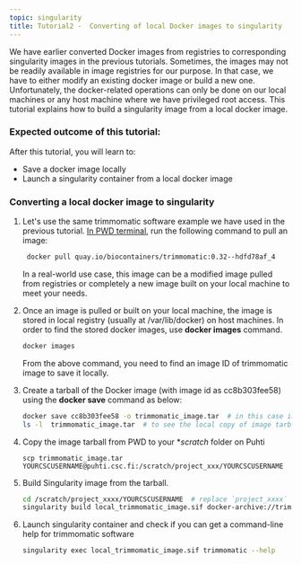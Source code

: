 ```yaml
---
topic: singularity
title: Tutorial2 -  Converting of local Docker images to singularity 
---
```


We have earlier converted Docker images from registries to corresponding singularity images in the previous tutorials. Sometimes, the images may not be readily available in image registries for our purpose. In that case, we have to either modify an existing docker image or build a new one. Unfortunately, the docker-related operations can only be done on our local machines or any host machine where we have privileged root access. This tutorial explains how to build a singularity image from a local docker image. 

###  Expected outcome of this tutorial:
After this tutorial, you will learn to:
- Save a docker image locally 
- Launch a singularity container from a local docker image 

### Converting a local docker image to singularity 

1. Let's use the same trimmomatic software example we have used in the previous tutorial. <a href="http://labs.play-with-docker.com/" target="_blank"> In PWD terminal</a>, run the following command to pull an image:

   ```bash
    docker pull quay.io/biocontainers/trimmomatic:0.32--hdfd78af_4
   ```
   In a real-world use case, this image can be a modified image pulled from registries or completely a new image built on your local machine to meet your needs. 
  
2. Once an image is pulled or built on your local machine, the image is stored in local registry (usually at /var/lib/docker) on host machines. In order to find
   the stored docker images, use **docker images** command. 
  
   ```bash  
   docker images
   ```
   From the above command, you need to find an image ID of trimmomatic image to save it locally. 
  
3. Create a tarball of the Docker image (with image id as cc8b303fee58)  using the **docker save** command as below:
  
   ```bash
   docker save cc8b303fee58 -o trimmomatic_image.tar  # in this case image_id is : cc8b303fee58
   ls -l  trimmomatic_image.tar  # to see the local copy of image tarball
   ```

4. Copy the image tarball from PWD to your **scratch* folder on Puhti 

   ```  
   scp trimmomatic_image.tar YOURCSCUSERNAME@puhti.csc.fi:/scratch/project_xxx/YOURCSCUSERNAME
   ```

5. Build Singularity image from the tarball. 
 
    ```bash
    cd /scratch/project_xxxx/YOURCSCUSERNAME  # replace `project_xxxx` with a valid project number 
    singularity build local_trimmomatic_image.sif docker-archive://trimmomatic_tar
    ```
  
6. Launch singularity container and check if you can get a command-line help for trimmomatic software

    ```bash
   singularity exec local_trimmomatic_image.sif trimmomatic --help
   ```
